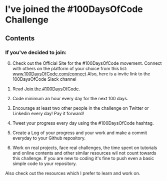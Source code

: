 # I've joined the #100DaysOfCode Challenge

## Contents

### If you've decided to join:

0.  Check out the Official Site for the #100DaysOfCode movement. Connect with others on the platform of your choice from this list: www.100DaysOfCode.com/connect Also, here is a invite link to the 100DaysOfCode Slack channel

1.  Read [Join the #100DaysOfCode.](https://www.freecodecamp.org/news/join-the-100daysofcode-556ddb4579e4/)

2.  Code minimum an hour every day for the next 100 days.

3.  Encourage at least two other people in the challenge on Twitter or Linkedin every day! Pay it forward!

4.  Tweet your progress every day using the #100DaysOfCode hashtag.

5.  Create a Log of your progress and your work and make a commit everyday to your Github repository.

6.  Work on real projects, face real challenges, the time spent on tutorials and online contents and other similar resources wil not count towards this challenge. If you are new to coding it's fine to push even a basic simple code to your repository.

Also check out the resources which I prefer to learn and work on.
